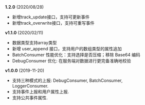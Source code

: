 **1.2.0** (2020/08/28)
- 新增track_update接口，支持可更新事件
- 新增track_overwrite接口，支持可重写事件

**v1.1.0** (2020/02/11)
- 数据类型支持array类型
- 新增 user_append 接口，支持用户的数组类型的属性追加
- BatchConsumer 性能优化：支持选择是否压缩；移除 Base64 编码
- DebugConsumer 优化: 在服务端对数据进行更完备准确地校验

**v1.0.0** (2019-11-20)
- 支持三种模式的上报: DebugConsumer, BatchConsumer, LoggerConsumer.
- 支持事件上报和用户属性上报.
- 支持公共事件属性.

